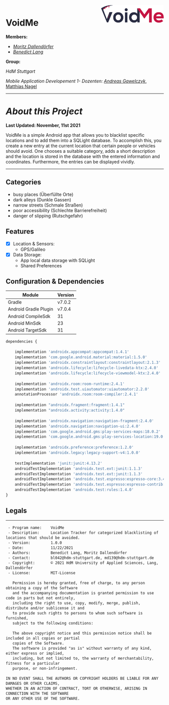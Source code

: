 <img align="right" src="./VoidMe_Logo.png" alt="VoidMe Logo" width="200"/>

#    **VoidMe**

**Members:**

- _[Moritz Dallendörfer](https://gitlab.mi.hdm-stuttgart.de/md139)_
- _[Benedict Lang](https://gitlab.mi.hdm-stuttgart.de/bl042)_

**Group:**

_HdM Stuttgart_

_Mobile Application Developement 1- Dozenten: [Andreas Gawelczyk](https://gitlab.mi.hdm-stuttgart.de/gawelczyk)_, [Matthias Nagel](https://gitlab.mi.hdm-stuttgart.de/nagel)

___

# _About this Project_ #
**Last Updated: November, 11st 2021**

VoidMe is a simple Android app that allows you to blacklist specific locations and to add them into a SQLight database. To accomplish this, you create a new entry at the current location that certain people or vehicles should avoid. One chooses a suitable category, adds a short description and the location is stored in the database with the entered information and coordinates.
Furthermore, the entries can be displayed vividly.

___

## Categories

- busy places (Überfüllte Orte)
- dark alleys (Dunkle Gassen)
- narrow streets (Schmale Straßen)
- poor accessibility (Schlechte Barrierefreiheit)
- danger of slipping (Rutschgefahr)

## Features

* [x] Location & Sensors:
  * GPS/Galileo
* [x] Data Storage:
  * App local data storage with SQLight
  * Shared Preferences


## Configuration & Dependencies

| Module | Version |
| ------ | ------ |
| Gradle | v7.0.2 |
| Android Gradle Plugin | v7.0.4 |
| Android CompileSdk| 31 |
| Android MinSdk | 23 |
| Android TargetSdk | 31 |

```javascript
dependencies {

    implementation 'androidx.appcompat:appcompat:1.4.1'
    implementation 'com.google.android.material:material:1.5.0'
    implementation 'androidx.constraintlayout:constraintlayout:2.1.3'
    implementation 'androidx.lifecycle:lifecycle-livedata-ktx:2.4.0'
    implementation 'androidx.lifecycle:lifecycle-viewmodel-ktx:2.4.0'

    implementation 'androidx.room:room-runtime:2.4.1'
    implementation 'androidx.test.uiautomator:uiautomator:2.2.0'
    annotationProcessor 'androidx.room:room-compiler:2.4.1'

    implementation "androidx.fragment:fragment:1.4.1"
    implementation "androidx.activity:activity:1.4.0"

    implementation 'androidx.navigation:navigation-fragment:2.4.0'
    implementation 'androidx.navigation:navigation-ui:2.4.0'
    implementation 'com.google.android.gms:play-services-maps:18.0.2'
    implementation 'com.google.android.gms:play-services-location:19.0.1'

    implementation 'androidx.preference:preference:1.2.0'
    implementation 'androidx.legacy:legacy-support-v4:1.0.0'

    testImplementation 'junit:junit:4.13.2'
    androidTestImplementation 'androidx.test.ext:junit:1.1.3'
    androidTestImplementation 'androidx.test.ext:junit:1.1.3'
    androidTestImplementation 'androidx.test.espresso:espresso-core:3.4.0'
    androidTestImplementation 'androidx.test.espresso:espresso-contrib:3.4.0'
    androidTestImplementation 'androidx.test:rules:1.4.0'
}
```


## Legals ##

***
``` 
 - Program name:    VoidMe
 - Description:     Location Tracker for categorized blacklisting of locations that should be avoided. 
 - Version:         1.0.0      
 - Date:            11/22/2021
 - Authors:         Benedict Lang, Moritz Dallendörfer
 - Contact:         bl042@hdm-stuttgart.de, md139@hdm-stuttgart.de
 - Copyright:       © 2021 HdM University of Applied Sciences, Lang, Dallendörfer                       
 - License:         MIT-License
                                                                                                   
   Permission is hereby granted, free of charge, to any person obtaining a copy of the Software     
   and the accompanying documentation is granted permission to use code in parts but not entirely,  
   including the right to use, copy, modify, merge, publish, distribute and/or sublicense it and    
   to provide such rights to persons to whom such software is furnished,                            
   subject to the following conditions:
                         
   The above copyright notice and this permission notice shall be included in all copies or partial 
   copies of the Software.
   The software is provided "as is" without warranty of any kind, either express or implied,        
   including, but not limited to, the warranty of merchantability, fitness for a particular         
   purpose, or non-infringement.
   
IN NO EVENT SHALL THE AUTHORS OR COPYRIGHT HOLDERS BE LIABLE FOR ANY DAMAGES OR OTHER CLAIMS,
WHETHER IN AN ACTION OF CONTRACT, TORT OR OTHERWISE, ARISING IN CONNECTION WITH THE SOFTWARE 
OR ANY OTHER USE OF THE SOFTWARE.
```

